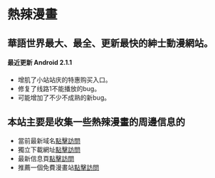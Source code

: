 # 熱辣漫畫

## 華語世界最大、最全、更新最快的紳士動漫網站。

#### 最近更新 Android 2.1.1

- 增肌了小站站庆的特惠购买入口。
- 修复了线路1不能播放的bug。
- 可能增加了不少不成熟的新bug。

## 本站主要是收集一些熱辣漫畫的周邊信息的

- 當前最新域名[點擊訪問](https://www.manga2020.com/)
- 獨立下載網址[點擊訪問](http://www.hotmangasa.com)
- 最新信息頁[點擊訪問](https://github.com/hotmanga/hotmangaSite)
- 推薦一個免費漫畫站[點擊訪問](https://copymanga.com/)

